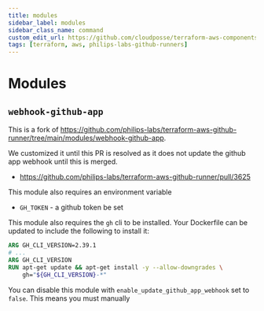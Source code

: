 ```yaml
---
title: modules
sidebar_label: modules
sidebar_class_name: command
custom_edit_url: https://github.com/cloudposse/terraform-aws-components/blob/master/modules/philips-labs-github-runners/modules/README.md
tags: [terraform, aws, philips-labs-github-runners]
---
```


# Modules

## `webhook-github-app`

This is a fork of https://github.com/philips-labs/terraform-aws-github-runner/tree/main/modules/webhook-github-app.

We customized it until this PR is resolved as it does not update the github app webhook until this is merged.

- https://github.com/philips-labs/terraform-aws-github-runner/pull/3625

This module also requires an environment variable

- `GH_TOKEN` - a github token be set

This module also requires the `gh` cli to be installed. Your Dockerfile can be updated to include the following to
install it:

```dockerfile
ARG GH_CLI_VERSION=2.39.1
# ...
ARG GH_CLI_VERSION
RUN apt-get update && apt-get install -y --allow-downgrades \
    gh="${GH_CLI_VERSION}-*"
```

You can disable this module with `enable_update_github_app_webhook` set to `false`. This means you must manually



